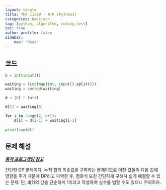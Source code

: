 ```yaml
---
layout: single
title: 백준 11399 - ATM (Python3)
categories: baekjoon
tag: [python, algorithm, coding_test]
toc: true 
author_profile: false
sidebar:
    nav: "docs"
---
```


## 코드

```python
n = int(input())

waiting = list(map(int, input().split()))
waiting = sorted(waiting)

d = [0] * (n+1)

d[1] = waiting[0]

for i in range(2, n+1):
    d[i] = d[i-1] + waiting[i-1]
    
print(sum(d))
```



## 문제 해설

***[동적 프로그래밍 참고](https://yangwon-park.github.io/cote/Cote_Dynamic_Programming/)***

간단한 DP 문제이다. 누적 합의 최솟값을 구하라는 문제이므로 이전 값들이 다음 값에 영향을 주기 때문에 DP라고 파악한 후, 점화식 또한 간단하게 구해져 쉽게 해결할 수 있는 문제. 단, d[1]의 값을 단순하게 1이라고 작성하여 실수를 범할 수도 있으니 주의하자.
